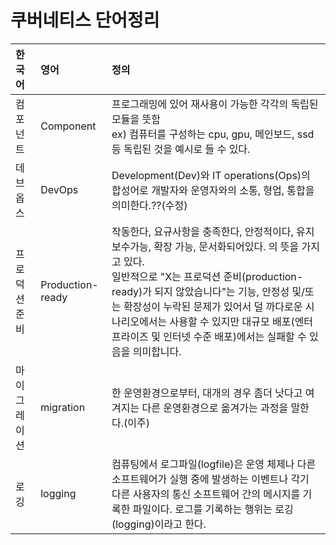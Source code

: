 # 쿠버네티스 단어정리

| 한국어 | 영어 | 정의 |
| :--- | :---| :--- |
|컴포넌트|Component|프로그래밍에 있어 재사용이 가능한 각각의 독립된 모듈을 뜻함 </br> ex) 컴퓨터를 구성하는 cpu, gpu, 메인보드, ssd등 독립된 것을 예시로 들 수 있다.|
|데브옵스|DevOps|Development(Dev)와 IT operations(Ops)의 합성어로 개발자와 운영자와의 소통, 형업, 통합을 의미한다.??(수정)| 
|프로덕션 준비|Production-ready|작동한다, 요규사항을 충족한다, 안정적이다, 유지보수가능, 확장 가능, 문서화되어있다. 의 뜻을 가지고 있다. </br> 일반적으로 "X는 프로덕션 준비(production-ready)가 되지 않았습니다"는 기능, 안정성 및/또는 확장성이 누락된 문제가 있어서 덜 까다로운 시나리오에서는 사용할 수 있지만 대규모 배포(엔터프라이즈 및 인터넷 수준 배포)에서는 실패할 수 있음을 의미합니다.|
|마이그레이션|migration|한 운영환경으로부터, 대개의 경우 좀더 낫다고 여겨지는 다른 운영환경으로 옮겨가는 과정을 말한다.(이주)|
|로깅|logging|컴퓨팅에서 로그파일(logfile)은 운영 체제나 다른 소프트웨어가 실행 중에 발생하는 이벤트나 각기 다른 사용자의 통신 소프트웨어 간의 메시지를 기록한 파일이다. 로그를 기록하는 행위는 로깅(logging)이라고 한다.|
